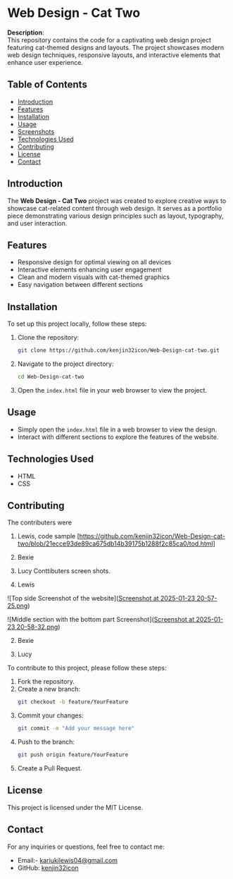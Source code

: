 # Web Design - Cat Two

**Description**:  
This repository contains the code for a captivating web design project featuring cat-themed designs and layouts. The project showcases modern web design techniques, responsive layouts, and interactive elements that enhance user experience.

## Table of Contents
- [Introduction](#introduction)
- [Features](#features)
- [Installation](#installation)
- [Usage](#usage)
- [Screenshots](#screenshots)
- [Technologies Used](#technologies-used)
- [Contributing](#contributing)
- [License](#license)
- [Contact](#contact)

## Introduction
The **Web Design - Cat Two** project was created to explore creative ways to showcase cat-related content through web design. It serves as a portfolio piece demonstrating various design principles such as layout, typography, and user interaction.

## Features
- Responsive design for optimal viewing on all devices
- Interactive elements enhancing user engagement
- Clean and modern visuals with cat-themed graphics
- Easy navigation between different sections

## Installation
To set up this project locally, follow these steps:
1. Clone the repository:  
   ```bash
   git clone https://github.com/kenjin32icon/Web-Design-cat-two.git
   ```
2. Navigate to the project directory:  
   ```bash
   cd Web-Design-cat-two
   ```
3. Open the `index.html` file in your web browser to view the project.

## Usage
- Simply open the `index.html` file in a web browser to view the design.
- Interact with different sections to explore the features of the website.


## Technologies Used
- HTML
- CSS


## Contributing
The contributers were 
   1. Lewis, code sample [https://github.com/kenjin32icon/Web-Design-cat-two/blob/21ecce93de89ca675db14b39175b1288f2c85ca0/tod.html]
   2. Bexie
   3. Lucy
      Conttibuters screen shots.
      
1. Lewis

![Top side Screenshot of the website]([Screenshot at 2025-01-23 20-57-25.png](https://github.com/kenjin32icon/Web-Design-cat-two/blob/499142fa2bb006db525248b72074cc418700369a/Screenshot%20at%202025-01-23%2020-57-25.png))  

![Middle section with the bottom part Screenshot]([Screenshot at 2025-01-23 20-58-32.png](https://github.com/kenjin32icon/Web-Design-cat-two/blob/499142fa2bb006db525248b72074cc418700369a/Screenshot%20at%202025-01-23%2020-58-32.png)) 

2. Bexie

3. Lucy

To contribute to this project, please follow these steps:
1. Fork the repository.
2. Create a new branch:  
   ```bash
   git checkout -b feature/YourFeature
   ```
3. Commit your changes:  
   ```bash
   git commit -m "Add your message here"
   ```
4. Push to the branch:  
   ```bash
   git push origin feature/YourFeature
   ```
5. Create a Pull Request.

## License
This project is licensed under the MIT License.

## Contact
For any inquiries or questions, feel free to contact me:
- Email:- kariukilewis04@gmail.com
- GitHub: [kenjin32icon](https://github.com/kenjin32icon)
